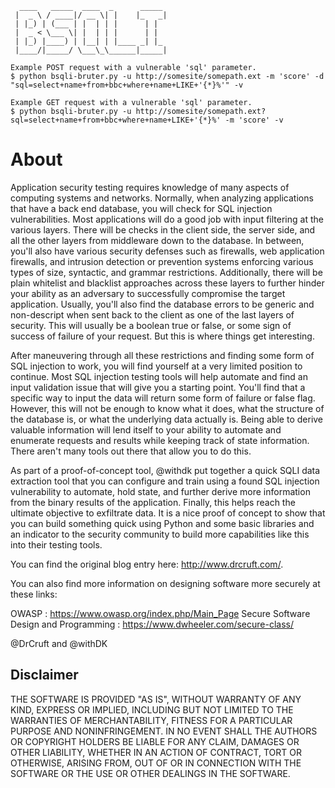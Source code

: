       ____   _____  ____  _      _____ 
     |  _ \ / ____|/ __ \| |    |_   _|
     | |_) | (___ | |  | | |      | |  
     |  _ < \___ \| |  | | |      | |  
     | |_) |____) | |__| | |____ _| |_ 
     |____/|_____/ \___\_\______|_____|
                                   
    Example POST request with a vulnerable 'sql' parameter.
    $ python bsqli-bruter.py -u http://somesite/somepath.ext -m 'score' -d "sql=select+name+from+bbc+where+name+LIKE+'{*}%'" -v

    Example GET request with a vulnerable 'sql' parameter.
    $ python bsqli-bruter.py -u http://somesite/somepath.ext?sql=select+name+from+bbc+where+name+LIKE+'{*}%' -m 'score' -v

# About

Application security testing requires knowledge of many aspects of computing systems and networks. Normally, when analyzing applications that have a back end database, you will check for SQL injection vulnerabilities. Most applications will do a good job with input filtering at the various layers. There will be checks in the client side, the server side, and all the other layers from middleware down to the database. In between, you'll also have various security defenses such as firewalls, web application firewalls, and intrusion detection or prevention systems enforcing various types of size, syntactic, and grammar restrictions. Additionally, there will be plain whitelist and blacklist approaches across these layers to further hinder your ability as an adversary to successfully compromise the target application. Usually, you'll also find the database errors to be generic and non-descript when sent back to the client as one of the last layers of security. This will usually be a boolean true or false, or some sign of success of failure of your request. But this is where things get interesting.

After maneuvering through all these restrictions and finding some form of SQL injection to work, you will find yourself at a very limited position to continue. Most SQL injection testing tools will help automate and find an input validation issue that will give you a starting point. You'll find that a specific way to input the data will return some form of failure or false flag. However, this will not be enough to know what it does, what the structure of the database is, or what the underlying data actually is. Being able to derive valuable information will lend itself to your ability to automate and enumerate requests and results while keeping track of state information. There aren't many tools out there that allow you to do this.

As part of a proof-of-concept tool, @withdk put together a quick SQLI data extraction tool that you can configure and train using a found SQL injection vulnerability to automate, hold state, and further derive more information from the binary results of the application. Finally, this helps reach the ultimate objective to exfiltrate data. It is a nice proof of concept to show that you can build something quick using Python and some basic libraries and an indicator to the security community to build more capabilities like this into their testing tools.

You can find the original blog entry here: http://www.drcruft.com/.

You can also find more information on designing software more securely at these links:

OWASP : https://www.owasp.org/index.php/Main_Page
Secure Software Design and Programming : https://www.dwheeler.com/secure-class/

@DrCruft and @withDK

## Disclaimer
THE SOFTWARE IS PROVIDED "AS IS", WITHOUT WARRANTY OF ANY KIND, EXPRESS OR IMPLIED, INCLUDING BUT NOT LIMITED TO THE WARRANTIES OF MERCHANTABILITY, FITNESS FOR A PARTICULAR PURPOSE AND NONINFRINGEMENT. IN NO EVENT SHALL THE AUTHORS OR COPYRIGHT HOLDERS BE LIABLE FOR ANY CLAIM, DAMAGES OR OTHER LIABILITY, WHETHER IN AN ACTION OF CONTRACT, TORT OR OTHERWISE, ARISING FROM, OUT OF OR IN CONNECTION WITH THE SOFTWARE OR THE USE OR OTHER DEALINGS IN THE SOFTWARE.
